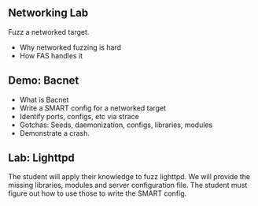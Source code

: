 ## Networking Lab
Fuzz a networked target.
* Why networked fuzzing is hard
* How FAS handles it

## Demo: Bacnet
* What is Bacnet
* Write a SMART config for a networked target
* Identify ports, configs, etc via strace
* Gotchas: Seeds, daemonization, configs, libraries, modules
* Demonstrate a crash.

## Lab: Lighttpd
The student will apply their knowledge to fuzz lighttpd.  We will provide
the missing libraries, modules and server configuration file.  The
student must figure out how to use those to write the SMART config.
